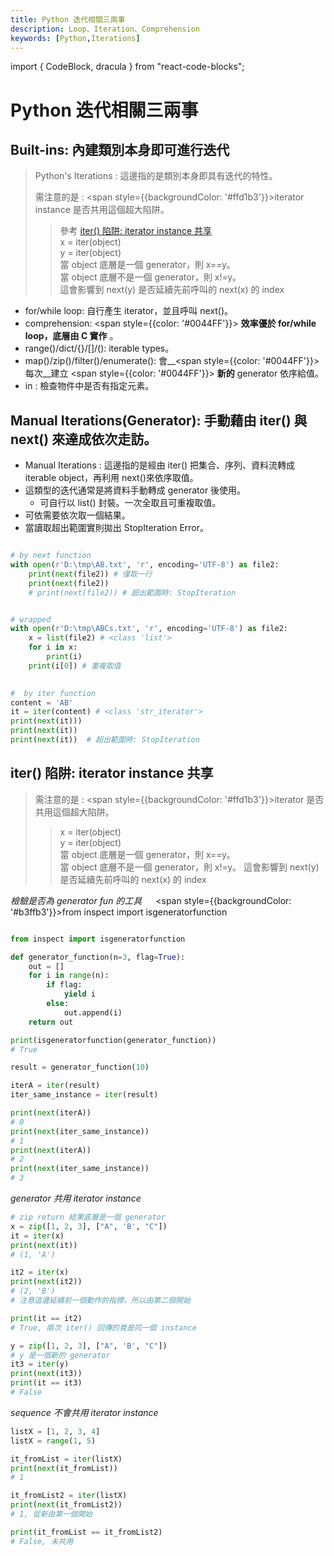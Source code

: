 ```yaml
---
title: Python 迭代相關三兩事
description: Loop、Iteration、Comprehension
keywords: [Python,Iterations]
---
```

import { CodeBlock, dracula  } from "react-code-blocks";

# Python 迭代相關三兩事

## Built-ins: 內建類別本身即可進行迭代

> Python's Iterations : 這邊指的是類別本身即具有迭代的特性。
> 
> 需注意的是 : <span style={{backgroundColor: '#ffd1b3'}}>iterator instance 是否共用</span>這個超大陷阱。 
>> 參考 [iter() 陷阱: iterator instance 共享](#iter_tricky)   
>> x = iter(object)  
>> y = iter(object)  
>> 當 object 底層是一個  generator，則 x==y。  
>> 當 object 底層不是一個  generator，則 x!=y。  
>> 這會影響到 next(y) 是否延續先前呼叫的 next(x) 的 index  


* for/while loop: 自行產生 iterator，並且呼叫 next()。  
* comprehension: <span style={{color: '#0044FF'}}> __效率優於 for/while loop，底層由 C 實作__ </span>。  
* range()/dict/{}/[]/(): iterable types。
* map()/zip()/filter()/enumerate(): 會__<span style={{color: '#0044FF'}}>每次</span>__建立 <span style={{color: '#0044FF'}}> __新的__ </span> generator 依序給值。  
* in : 檢查物件中是否有指定元素。  

## Manual Iterations(Generator): 手動藉由 iter() 與 next() 來達成依次走訪。
* Manual Iterations : 這邊指的是經由 iter() 把集合、序列、資料流轉成 iterable object，再利用 next()來依序取值。
* 這類型的迭代通常是將資料手動轉成 generator 後使用。
    * 可自行以 list() 封裝。一次全取且可重複取值。
* 可依需要依次取一個結果。
* 當讀取超出範圍實則拋出 StopIteration Error。

```python

# by next function
with open(r'D:\tmp\AB.txt', 'r', encoding='UTF-8') as file2:
    print(next(file2)) # 僅取一行
    print(next(file2))
    # print(next(file2)) # 超出範圍時: StopIteration


# wrapped
with open(r'D:\tmp\ABCs.txt', 'r', encoding='UTF-8') as file2:
    x = list(file2) # <class 'list'>
    for i in x:
        print(i)
    print(i[0]) # 重複取值
        

#  by iter function
content = 'AB'
it = iter(content) # <class 'str_iterator'>
print(next(it))) 
print(next(it))
print(next(it))  # 超出範圍時: StopIteration    

```

## <span id="iter_tricky">iter() 陷阱: iterator instance 共享</span>
> 需注意的是 : <span style={{backgroundColor: '#ffd1b3'}}>iterator 是否共用</span>這個超大陷阱。 
>> x = iter(object)  
>> y = iter(object)  
>> 當 object 底層是一個 generator，則 x==y。  
>> 當 object 底層不是一個 generator，則 x!=y。
>> 這會影響到 next(y) 是否延續先前呼叫的 next(x) 的 index  
> 
> 

_檢驗是否為 generator fun 的工具_ &emsp; <span style={{backgroundColor: '#b3ffb3'}}>from inspect import isgeneratorfunction</span>

```python

from inspect import isgeneratorfunction

def generator_function(n=3, flag=True):
    out = []
    for i in range(n):
        if flag:
            yield i
        else:
            out.append(i)
    return out

print(isgeneratorfunction(generator_function))
# True

result = generator_function(10)

iterA = iter(result)
iter_same_instance = iter(result)

print(next(iterA))
# 0
print(next(iter_same_instance))
# 1
print(next(iterA))
# 2
print(next(iter_same_instance))
# 3

```

_generator 共用 iterator instance_

```python
# zip return 結果底層是一個 generator
x = zip([1, 2, 3], ["A", 'B', "C"])
it = iter(x)
print(next(it))
# (1, 'A')

it2 = iter(x)
print(next(it2))
# (2, 'B')
# 注意這邊延續前一個動作的指標，所以由第二個開始

print(it == it2)
# True, 兩次 iter() 回傳的竟是同一個 instance

y = zip([1, 2, 3], ["A", 'B', "C"])
# y 是一個新的 generator
it3 = iter(y)
print(next(it3))
print(it == it3)
# False
```


_sequence  不會共用 iterator instance_

```python
listX = [1, 2, 3, 4]
listX = range(1, 5)

it_fromList = iter(listX)
print(next(it_fromList))
# 1

it_fromList2 = iter(listX)
print(next(it_fromList2))
# 1, 從新由第一個開始

print(it_fromList == it_fromList2)
# False, 未共用

```